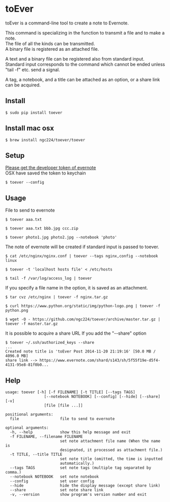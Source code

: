 toEver
=======
toEver is a command-line tool to create a note to Evernote.   

This command is specializing in the function to transmit a file and to make a note.  
The file of all the kinds can be transmitted.  
A binary file is registered as an attached file.   

A text and a binary file can be registered also from standard input.  
Standard input corresponds to the command which cannot be ended unless "tail -f" etc. send a signal.   

A tag, a notebook, and a title can be attached as an option, or a share link can be acquired.  


Install
-----
    $ sudo pip install toever

Install mac osx
-----
    $ brew install ngc224/toever/toever

Setup
-----
[Please get the developer token of evernote](https://www.evernote.com/api/DeveloperToken.action)   
OSX have saved the token to keychain  

    $ toever --config

Usage
-----
File to send to evernote

    $ toever aaa.txt

    $ toever aaa.txt bbb.jpg ccc.zip

    $ toever photo1.jpg photo2.jpg --notebook 'photo'
    
The note of evernote will be created if standard input is passed to toever.

    $ cat /etc/nginx/nginx.conf | toever --tags nginx,config --notebook linux

    $ toever -t 'localhost hosts file' < /etc/hosts
    
    $ tail -f /var/log/access_log | toever

If you specify a file name in the option, it is saved as an attachment.
 
    $ tar cvz /etc/nginx | toever -f nginx.tar.gz

    $ curl https://www.python.org/static/img/python-logo.png | toever -f python.png

    $ wget -O - https://github.com/ngc224/toever/archive/master.tar.gz | toever -f master.tar.gz

It is possible to acquire a share URL If you add the "--share" option

    $ toever ~/.ssh/authorized_keys --share
    ...
    Created note title is 'toEver Post 2014-11-20 21:19:16' [50.0 MB / 4096.0 MB]
    share link --> https://www.evernote.com/shard/s143/sh/5f55f19e-d5f4-4131-95e8-81f0b0...

Help
-----
    usage: toever [-h] [-f FILENAME] [-t TITLE] [--tags TAGS]
                     [--notebook NOTEBOOK] [--config] [--hide] [--share] [-v]
                     [file [file ...]]
    
    positional arguments:
      file                  file to send to evernote
    
    optional arguments:
      -h, --help            show this help message and exit
      -f FILENAME, --filename FILENAME
                            set note attachment file name (When the name is
                            designated, it processed as attachment file.)
      -t TITLE, --title TITLE
                            set note title (omitted, the time is inputted
                            automatically.)
      --tags TAGS           set note tags (multiple tag separated by comma.)
      --notebook NOTEBOOK   set note notebook
      --config              set user config
      --hide                hide the display message (except share link)
      --share               set note share link
      -v, --version         show program's version number and exit
